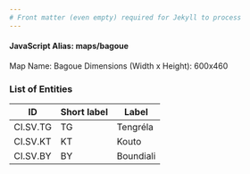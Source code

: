```yaml
---
# Front matter (even empty) required for Jekyll to process
---
```


#### JavaScript Alias: maps/bagoue

Map Name: Bagoue
Dimensions (Width x Height): 600x460

### List of Entities

ID | Short label | Label
---|---|---|
CI.SV.TG|TG|Tengréla
CI.SV.KT|KT|Kouto
CI.SV.BY|BY|Boundiali
